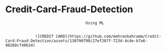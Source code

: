 # Credit-Card-Fraud-Detection
                                       Using ML


                 ![CREDIT CARD](https://github.com/mehranbahramm/Credit-Card-Fraud-Detection/assets/130790790/27ef207f-723d-4c4e-b7a6-98260cf40b34)

